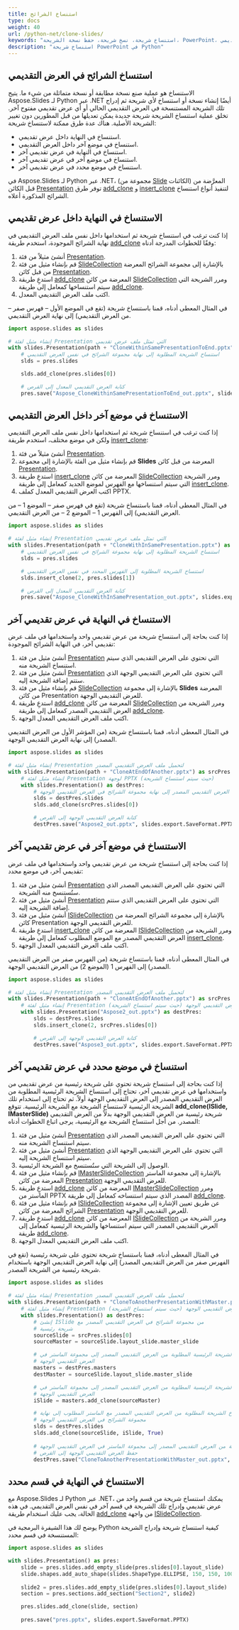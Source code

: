 ```yaml
---
title: استنساخ الشرائح
type: docs
weight: 40
url: /python-net/clone-slides/
keywords: "استنساخ شريحة، نسخ شريحة، حفظ نسخة الشريحة، PowerPoint، عرض تقديمي، Python، Aspose.Slides"
description: "استنساخ شريحة PowerPoint في Python"
---
```


## **استنساخ الشرائح في العرض التقديمي**
الاستنساخ هو عملية صنع نسخة مطابقة أو نسخة متماثلة من شيء ما. يتيح Aspose.Slides لـ Python عبر .NET أيضًا إنشاء نسخة أو استنساخ لأي شريحة ثم إدراج تلك الشريحة المستنسخة في العرض التقديمي الحالي أو أي عرض تقديمي مفتوح آخر. تخلق عملية استنساخ الشريحة شريحة جديدة يمكن تعديلها من قبل المطورين دون تغيير الشريحة الأصلية. هناك عدة طرق ممكنة لاستنساخ شريحة:

- استنساخ في النهاية داخل عرض تقديمي.
- استنساخ في موضع آخر داخل العرض التقديمي.
- استنساخ في النهاية في عرض تقديمي آخر.
- استنساخ في موضع آخر في عرض تقديمي آخر.
- استنساخ في موضع محدد في عرض تقديمي آخر.

في Aspose.Slides لـ Python عبر .NET، (مجموعة من [Slide](https://reference.aspose.com/slides/python-net/aspose.slides/islide/) الكائنات) المعرَّضة من قبل الكائن [Presentation](https://reference.aspose.com/slides/python-net/aspose.slides/presentation/) توفر طرق [add_clone](https://reference.aspose.com/slides/python-net/aspose.slides/islidecollection/) و [insert_clone](https://reference.aspose.com/slides/python-net/aspose.slides/ishapecollection/) لتنفيذ أنواع استنساخ الشرائح المذكورة أعلاه.
## **الاستنساخ في النهاية داخل عرض تقديمي**
إذا كنت ترغب في استنساخ شريحة ثم استخدامها داخل نفس ملف العرض التقديمي في نهاية الشرائح الموجودة، استخدم طريقة [add_clone](https://reference.aspose.com/slides/python-net/aspose.slides/islidecollection/) وفقًا للخطوات المدرجة أدناه:

1. أنشئ مثيلاً من فئة [Presentation](https://reference.aspose.com/slides/python-net/aspose.slides/presentation/).
2. قم بإنشاء مثيل من فئة [SlideCollection](https://reference.aspose.com/slides/python-net/aspose.slides/islidecollection/) بالإشارة إلى مجموعة الشرائح المعرضة من قبل كائن [Presentation](https://reference.aspose.com/slides/python-net/aspose.slides/presentation/).
3. استدعِ طريقة [add_clone](https://reference.aspose.com/slides/python-net/aspose.slides/islidecollection/) المعرضة من كائن [SlideCollection](https://reference.aspose.com/slides/python-net/aspose.slides/islidecollection/) ومرر الشريحة التي سيتم استنساخها كمعامل إلى طريقة [add_clone](https://reference.aspose.com/slides/python-net/aspose.slides/islidecollection/).
4. اكتب ملف العرض التقديمي المعدل.

في المثال المعطى أدناه، قمنا باستنساخ شريحة (تقع في الموضع الأول – فهرس صفر – من العرض التقديمي) إلى نهاية العرض التقديمي.

```py
import aspose.slides as slides

# إنشاء مثيل لفئة Presentation التي تمثل ملف عرض تقديمي
with slides.Presentation(path + "CloneWithinSamePresentationToEnd.pptx") as pres:
    # استنساخ الشريحة المطلوبة إلى نهاية مجموعة الشرائح في نفس العرض التقديمي
    slds = pres.slides

    slds.add_clone(pres.slides[0])

    # كتابة العرض التقديمي المعدل إلى القرص
    pres.save("Aspose_CloneWithinSamePresentationToEnd_out.pptx", slides.export.SaveFormat.PPTX)
```


## **الاستنساخ في موضع آخر داخل العرض التقديمي**
إذا كنت ترغب في استنساخ شريحة ثم استخدامها داخل نفس ملف العرض التقديمي ولكن في موضع مختلف، استخدم طريقة [insert_clone](https://reference.aspose.com/slides/python-net/aspose.slides/ishapecollection/):

1. أنشئ مثيلاً من فئة [Presentation](https://reference.aspose.com/slides/python-net/aspose.slides/presentation/).
2. قم بإنشاء مثيل من الفئة بالإشارة إلى مجموعة **Slides** المعرضة من قبل كائن [Presentation](https://reference.aspose.com/slides/python-net/aspose.slides/presentation/).
3. استدعِ طريقة [insert_clone](https://reference.aspose.com/slides/python-net/aspose.slides/ishapecollection/) المعرضة من كائن [SlideCollection](https://reference.aspose.com/slides/python-net/aspose.slides/islidecollection/) ومرر الشريحة التي سيتم استنساخها مع الفهرس لموضع الجديد كمعامل إلى طريقة [insert_clone](https://reference.aspose.com/slides/python-net/aspose.slides/ishapecollection/).
4. اكتب العرض التقديمي المعدل كملف PPTX.

في المثال المعطى أدناه، قمنا باستنساخ شريحة (تقع في فهرس صفر – الموضع 1 – من العرض التقديمي) إلى الفهرس 1 – الموضع 2 – من العرض التقديمي.

```py
import aspose.slides as slides

# إنشاء مثيل لفئة Presentation التي تمثل ملف عرض تقديمي
with slides.Presentation(path + "CloneWithInSamePresentation.pptx") as pres:
    # استنساخ الشريحة المطلوبة إلى نهاية مجموعة الشرائح في نفس العرض التقديمي
    slds = pres.slides

    # استنساخ الشريحة المطلوبة إلى الفهرس المحدد في نفس العرض التقديمي
    slds.insert_clone(2, pres.slides[1])

    # كتابة العرض التقديمي المعدل إلى القرص
    pres.save("Aspose_CloneWithInSamePresentation_out.pptx", slides.export.SaveFormat.PPTX)
```


## **الاستنساخ في النهاية في عرض تقديمي آخر**
إذا كنت بحاجة إلى استنساخ شريحة من عرض تقديمي واحد واستخدامها في ملف عرض تقديمي آخر، في النهاية الشرائح الموجودة:

1. أنشئ مثيل من فئة [Presentation](https://reference.aspose.com/slides/python-net/aspose.slides/presentation/) التي تحتوي على العرض التقديمي الذي سيتم استنساخ الشريحة منه.
2. أنشئ مثيل من فئة [Presentation](https://reference.aspose.com/slides/python-net/aspose.slides/presentation/) التي تحتوي على العرض التقديمي الوجهة الذي ستتم إضافة الشريحة إليه.
3. قم بإنشاء مثيل من فئة [SlideCollection](https://reference.aspose.com/slides/python-net/aspose.slides/islidecollection/) بالإشارة إلى مجموعة **Slides** المعرضة من كائن Presentation للعرض التقديمي الوجهة.
4. استدعِ طريقة [add_clone](https://reference.aspose.com/slides/python-net/aspose.slides/islidecollection/) المعرضة من كائن [SlideCollection](https://reference.aspose.com/slides/python-net/aspose.slides/islidecollection/) ومرر الشريحة من العرض التقديمي المصدر كمعامل إلى طريقة [add_clone](https://reference.aspose.com/slides/python-net/aspose.slides/islidecollection/).
5. اكتب ملف العرض التقديمي المعدل الوجهة.

في المثال المعطى أدناه، قمنا باستنساخ شريحة (من المؤشر الأول من العرض التقديمي المصدر) إلى نهاية العرض التقديمي الوجهة.

```py
import aspose.slides as slides

# إنشاء مثيل لفئة Presentation لتحميل ملف العرض التقديمي المصدر
with slides.Presentation(path + "CloneAtEndOfAnother.pptx") as srcPres:
    # إنشاء مثيل لفئة Presentation لوجهة PPTX (حيث سيتم استنساخ الشريحة)
    with slides.Presentation() as destPres:
        # استنساخ الشريحة المطلوبة من العرض التقديمي المصدر إلى نهاية مجموعة الشرائح في العرض التقديمي الوجهة
        slds = destPres.slides
        slds.add_clone(srcPres.slides[0])

        # كتابة العرض التقديمي الوجهة إلى القرص
        destPres.save("Aspose2_out.pptx", slides.export.SaveFormat.PPTX)
```


## **الاستنساخ في موضع آخر في عرض تقديمي آخر**
إذا كنت بحاجة إلى استنساخ شريحة من عرض تقديمي واحد واستخدامها في ملف عرض تقديمي آخر، في موضع محدد:

1. أنشئ مثيل من فئة [Presentation](https://reference.aspose.com/slides/python-net/aspose.slides/presentation/) التي تحتوي على العرض التقديمي المصدر الذي ستُستنسخ منه الشريحة.
2. أنشئ مثيل من فئة [Presentation](https://reference.aspose.com/slides/python-net/aspose.slides/presentation/) التي تحتوي على العرض التقديمي الذي ستتم إضافة الشريحة إليه.
3. أنشئ مثيل من فئة [ISlideCollection](https://reference.aspose.com/slides/python-net/aspose.slides/islidecollection/) بالإشارة إلى مجموعة الشرائح المعرضة من كائن Presentation للعرض التقديمي الوجهة.
4. استدعِ طريقة [insert_clone](https://reference.aspose.com/slides/python-net/aspose.slides/ishapecollection/) المعرضة من كائن [ISlideCollection](https://reference.aspose.com/slides/python-net/aspose.slides/islidecollection/) ومرر الشريحة من العرض التقديمي المصدر مع الموضع المطلوب كمعامل إلى طريقة [insert_clone](https://reference.aspose.com/slides/python-net/aspose.slides/ishapecollection/).
5. اكتب ملف العرض التقديمي المعدل الوجهة.

في المثال المعطى أدناه، قمنا باستنساخ شريحة (من الفهرس صفر من العرض التقديمي المصدر) إلى الفهرس 1 (الموضع 2) من العرض التقديمي الوجهة.

```py
import aspose.slides as slides

# إنشاء مثيل لفئة Presentation لتحميل ملف العرض التقديمي المصدر
with slides.Presentation(path + "CloneAtEndOfAnother.pptx") as srcPres:
    # إنشاء مثيل لفئة Presentation لعرض التقديمي الوجهة (حيث سيتم استنساخ الشريحة)
    with slides.Presentation("Aspose2_out.pptx") as destPres:
        slds = destPres.slides
        slds.insert_clone(2, srcPres.slides[0])

        # كتابة العرض التقديمي الوجهة إلى القرص
        destPres.save("Aspose3_out.pptx", slides.export.SaveFormat.PPTX)
```


## **استنساخ في موضع محدد في عرض تقديمي آخر**
إذا كنت بحاجة إلى استنساخ شريحة تحتوي على شريحة رئيسية من عرض تقديمي من واستخدامها في عرض تقديمي آخر، تحتاج إلى استنساخ الشريحة الرئيسية المطلوبة من العرض التقديمي المصدر إلى العرض التقديمي الوجهة أولاً. ثم تحتاج إلى استخدام تلك الشريحة الرئيسية لاستنساخ الشريحة مع الشريحة الرئيسية. تتوقع **add_clone(ISlide, IMasterSlide)** شريحة رئيسية من العرض التقديمي الوجهة بدلاً من العرض التقديمي المصدر. من أجل استنساخ الشريحة مع الرئيسية، يرجى اتباع الخطوات أدناه:

1. أنشئ مثيل من فئة [Presentation](https://reference.aspose.com/slides/python-net/aspose.slides/presentation/) التي تحتوي على العرض التقديمي المصدر الذي سيتم استنساخ الشريحة منه.
2. أنشئ مثيل من فئة [Presentation](https://reference.aspose.com/slides/python-net/aspose.slides/presentation/) التي تحتوي على العرض التقديمي الوجهة الذي سيتم استنساخ الشريحة إليه.
3. الوصول إلى الشريحة التي ستُستنسخ مع الشريحة الرئيسية.
4. قم بإنشاء مثيل من فئة [IMasterSlideCollection](https://reference.aspose.com/slides/python-net/aspose.slides/imasterslidecollection/) بالإشارة إلى مجموعة الماستر المعرضة من كائن [Presentation](https://reference.aspose.com/slides/python-net/aspose.slides/presentation/) للعرض التقديمي الوجهة.
5. استدعِ طريقة [add_clone](https://reference.aspose.com/slides/python-net/aspose.slides/islidecollection/) المعرضة من كائن [IMasterSlideCollection](https://reference.aspose.com/slides/python-net/aspose.slides/imasterslidecollection/) ومرر الماستر من PPTX المصدر الذي سيتم استنساخه كمعامل إلى طريقة [add_clone](https://reference.aspose.com/slides/python-net/aspose.slides/islidecollection/).
6. قم بإنشاء مثيل من فئة [ISlideCollection](https://reference.aspose.com/slides/python-net/aspose.slides/islidecollection/) عن طريق تعيين الإشارة إلى مجموعة الشرائح المعرضة من كائن [Presentation](https://reference.aspose.com/slides/python-net/aspose.slides/presentation/) للعرض التقديمي الوجهة.
7. استدعِ طريقة [add_clone](https://reference.aspose.com/slides/python-net/aspose.slides/islidecollection/) المعرضة من كائن [ISlideCollection](https://reference.aspose.com/slides/python-net/aspose.slides/islidecollection/) ومرر الشريحة من العرض التقديمي المصدر التي سيتم استنساخها والشريحة الرئيسية كمعامل إلى طريقة [add_clone](https://reference.aspose.com/slides/python-net/aspose.slides/islidecollection/).
8. اكتب ملف العرض التقديمي المعدل الوجهة.

في المثال المعطى أدناه، قمنا باستنساخ شريحة تحتوي على شريحة رئيسية (تقع في الفهرس صفر من العرض التقديمي المصدر) إلى نهاية العرض التقديمي الوجهة باستخدام شريحة رئيسية من الشريحة المصدر.

```py
import aspose.slides as slides

# إنشاء مثيل لفئة Presentation لتحميل ملف العرض التقديمي المصدر
with slides.Presentation(path + "CloneToAnotherPresentationWithMaster.pptx") as srcPres:
    # إنشاء مثيل لفئة Presentation للعرض التقديمي الوجهة (حيث سيتم استنساخ الشريحة)
    with slides.Presentation() as destPres:
        # إنشئ ISlide من مجموعة الشرائح في العرض التقديمي المصدر مع
        # شريحة رئيسية
        sourceSlide = srcPres.slides[0]
        sourceMaster = sourceSlide.layout_slide.master_slide

        # استنساخ الشريحة الرئيسية المطلوبة من العرض التقديمي المصدر إلى مجموعة الماستر في
        # العرض التقديمي الوجهة
        masters = destPres.masters
        destMaster = sourceSlide.layout_slide.master_slide

        # استنساخ الشريحة الرئيسية المطلوبة من العرض التقديمي المصدر إلى مجموعة الماستر في
        # العرض التقديمي الوجهة
        iSlide = masters.add_clone(sourceMaster)

        # استنساخ الشريحة المطلوبة من العرض التقديمي المصدر مع الماستر المطلوب إلى نهاية
        # مجموعة الشرائح في العرض التقديمي الوجهة
        slds = destPres.slides
        slds.add_clone(sourceSlide, iSlide, True)
      
        # استنساخ الشريحة الرئيسية المطلوبة من العرض التقديمي المصدر إلى مجموعة الماستر في العرض التقديمي الوجهة
        # حفظ العرض التقديمي الوجهة إلى القرص
        destPres.save("CloneToAnotherPresentationWithMaster_out.pptx", slides.export.SaveFormat.PPTX)
```



## الاستنساخ في النهاية في قسم محدد

مع Aspose.Slides لـ Python عبر .NET، يمكنك استنساخ شريحة من قسم واحد من عرض تقديمي وإدراج تلك الشريحة في قسم آخر في نفس العرض التقديمي. في هذه الحالة، يجب عليك استخدام طريقة [add_clone](https://reference.aspose.com/slides/python-net/aspose.slides/islidecollection/) من واجهة [ISlideCollection](https://reference.aspose.com/slides/python-net/aspose.slides/islidecollection/). 

يوضح لك هذا الشيفرة البرمجية في Python كيفية استنساخ شريحة وإدراج الشريحة المستنسخة في قسم محدد:

```py
import aspose.slides as slides

with slides.Presentation() as pres:
    slide = pres.slides.add_empty_slide(pres.slides[0].layout_slide)
    slide.shapes.add_auto_shape(slides.ShapeType.ELLIPSE, 150, 150, 100, 100) # للاستنساخ
    
    slide2 = pres.slides.add_empty_slide(pres.slides[0].layout_slide)
    section = pres.sections.add_section("Section2", slide2)

    pres.slides.add_clone(slide, section)
    
    pres.save("pres.pptx", slides.export.SaveFormat.PPTX)
```